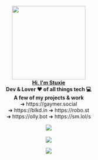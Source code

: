 <p align="center">
  <img src="https://cdn.stuxiedev.net/media/2021/01/18155601/StuxieDev-Brand.png" width="200px">
  <br>
  <a href="http://stux.ie"><b>Hi, I'm Stuxie</b></a>
  <br>
  <b></> Dev & Lover ❤️ of all things tech 💻</b>
  <br>
  <b>A few of my projects & work</b>
  <br>
  ➜ https://gaymer.social
  <br>
  ➜ https://blkd.in  ➜ https://robo.st
  <br>
  ➜ https://olly.bot ➜ https://sm.lol/s
</p>

<p align="center">
  <img src="https://hits.seeyoufarm.com/api/count/incr/badge.svg?url=https%3A%2F%2Fgithub.com%2FStuxieDev%2FStuxieDev"><br><br>
  <img src="https://discord.c99.nl/widget/theme-2/454714967954817024.png">
</p>

<p align="center">
  <img src="https://github.stats.stuxapis.net/api?username=StuxieDev&show_icons=true&theme=radical">
</p>
